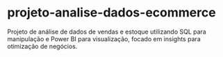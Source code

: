 # projeto-analise-dados-ecommerce
Projeto de análise de dados de vendas e estoque utilizando SQL para manipulação e Power BI para visualização, focado em insights para otimização de negócios.
